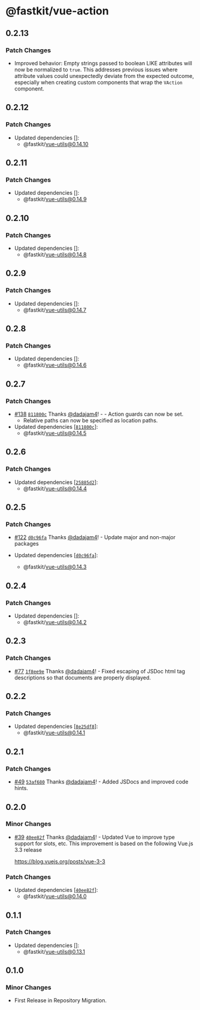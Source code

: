 # @fastkit/vue-action

## 0.2.13

### Patch Changes

- Improved behavior: Empty strings passed to boolean LIKE attributes will now be normalized to `true`. This addresses previous issues where attribute values could unexpectedly deviate from the expected outcome, especially when creating custom components that wrap the `VAction` component.

## 0.2.12

### Patch Changes

- Updated dependencies []:
  - @fastkit/vue-utils@0.14.10

## 0.2.11

### Patch Changes

- Updated dependencies []:
  - @fastkit/vue-utils@0.14.9

## 0.2.10

### Patch Changes

- Updated dependencies []:
  - @fastkit/vue-utils@0.14.8

## 0.2.9

### Patch Changes

- Updated dependencies []:
  - @fastkit/vue-utils@0.14.7

## 0.2.8

### Patch Changes

- Updated dependencies []:
  - @fastkit/vue-utils@0.14.6

## 0.2.7

### Patch Changes

- [#138](https://github.com/dadajam4/fastkit/pull/138) [`811800c`](https://github.com/dadajam4/fastkit/commit/811800c8aec5dc1236a887e35aa846560b8c40f7) Thanks [@dadajam4](https://github.com/dadajam4)! - - Action guards can now be set.
  - Relative paths can now be specified as location paths.
- Updated dependencies [[`811800c`](https://github.com/dadajam4/fastkit/commit/811800c8aec5dc1236a887e35aa846560b8c40f7)]:
  - @fastkit/vue-utils@0.14.5

## 0.2.6

### Patch Changes

- Updated dependencies [[`25885d2`](https://github.com/dadajam4/fastkit/commit/25885d2139c445478ce9aa7ff03539398f28cd55)]:
  - @fastkit/vue-utils@0.14.4

## 0.2.5

### Patch Changes

- [#122](https://github.com/dadajam4/fastkit/pull/122) [`d0c96fa`](https://github.com/dadajam4/fastkit/commit/d0c96faf96b6c91bcb8bc0b1ca9d22fc8ede303e) Thanks [@dadajam4](https://github.com/dadajam4)! - Update major and non-major packages

- Updated dependencies [[`d0c96fa`](https://github.com/dadajam4/fastkit/commit/d0c96faf96b6c91bcb8bc0b1ca9d22fc8ede303e)]:
  - @fastkit/vue-utils@0.14.3

## 0.2.4

### Patch Changes

- Updated dependencies []:
  - @fastkit/vue-utils@0.14.2

## 0.2.3

### Patch Changes

- [#77](https://github.com/dadajam4/fastkit/pull/77) [`1f8ee9e`](https://github.com/dadajam4/fastkit/commit/1f8ee9e42d4a1c8e0d627a2ccad56862694781ae) Thanks [@dadajam4](https://github.com/dadajam4)! - Fixed escaping of JSDoc html tag descriptions so that documents are properly displayed.

## 0.2.2

### Patch Changes

- Updated dependencies [[`8e25df8`](https://github.com/dadajam4/fastkit/commit/8e25df840c83d63617f5f343939fc22abf06b4a0)]:
  - @fastkit/vue-utils@0.14.1

## 0.2.1

### Patch Changes

- [#49](https://github.com/dadajam4/fastkit/pull/49) [`53af680`](https://github.com/dadajam4/fastkit/commit/53af680b854d7f5f86c36f1ab51e43043f49eaa5) Thanks [@dadajam4](https://github.com/dadajam4)! - Added JSDocs and improved code hints.

## 0.2.0

### Minor Changes

- [#39](https://github.com/dadajam4/fastkit/pull/39) [`40ee82f`](https://github.com/dadajam4/fastkit/commit/40ee82f4501b88e44ad9b67918df2237298493a0) Thanks [@dadajam4](https://github.com/dadajam4)! - Updated Vue to improve type support for slots, etc.
  This improvement is based on the following Vue.js 3.3 release

  https://blog.vuejs.org/posts/vue-3-3

### Patch Changes

- Updated dependencies [[`40ee82f`](https://github.com/dadajam4/fastkit/commit/40ee82f4501b88e44ad9b67918df2237298493a0)]:
  - @fastkit/vue-utils@0.14.0

## 0.1.1

### Patch Changes

- Updated dependencies []:
  - @fastkit/vue-utils@0.13.1

## 0.1.0

### Minor Changes

- First Release in Repository Migration.
